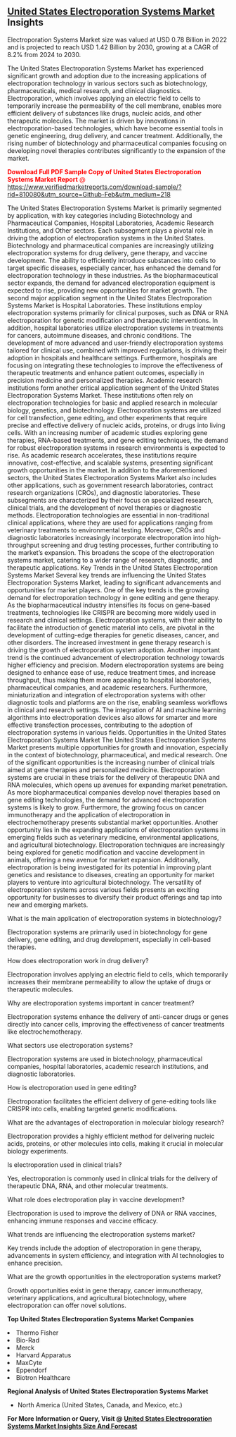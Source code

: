 <h2><a href="https://www.verifiedmarketreports.com/download-sample/?rid=810080&amp;utm_source=Github-Feb&amp;utm_medium=218" target="_blank">United States Electroporation Systems Market</a> Insights</h2><p>Electroporation Systems Market size was valued at USD 0.78 Billion in 2022 and is projected to reach USD 1.42 Billion by 2030, growing at a CAGR of 8.2% from 2024 to 2030.</p><p><p>The United States Electroporation Systems Market has experienced significant growth and adoption due to the increasing applications of electroporation technology in various sectors such as biotechnology, pharmaceuticals, medical research, and clinical diagnostics. Electroporation, which involves applying an electric field to cells to temporarily increase the permeability of the cell membrane, enables more efficient delivery of substances like drugs, nucleic acids, and other therapeutic molecules. The market is driven by innovations in electroporation-based technologies, which have become essential tools in genetic engineering, drug delivery, and cancer treatment. Additionally, the rising number of biotechnology and pharmaceutical companies focusing on developing novel therapies contributes significantly to the expansion of the market. <p><span class=""><span style="color: #ff0000;"><strong>Download Full PDF Sample Copy of United States Electroporation Systems Market Report</strong> @ </span><a href="https://www.verifiedmarketreports.com/download-sample/?rid=810080&amp;utm_source=Github-Feb&amp;utm_medium=218" target="_blank">https://www.verifiedmarketreports.com/download-sample/?rid=810080&amp;utm_source=Github-Feb&amp;utm_medium=218</a></span></p></p> <p>The United States Electroporation Systems Market is primarily segmented by application, with key categories including Biotechnology and Pharmaceutical Companies, Hospital Laboratories, Academic Research Institutions, and Other sectors. Each subsegment plays a pivotal role in driving the adoption of electroporation systems in the United States. Biotechnology and pharmaceutical companies are increasingly utilizing electroporation systems for drug delivery, gene therapy, and vaccine development. The ability to efficiently introduce substances into cells to target specific diseases, especially cancer, has enhanced the demand for electroporation technology in these industries. As the biopharmaceutical sector expands, the demand for advanced electroporation equipment is expected to rise, providing new opportunities for market growth. The second major application segment in the United States Electroporation Systems Market is Hospital Laboratories. These institutions employ electroporation systems primarily for clinical purposes, such as DNA or RNA electroporation for genetic modification and therapeutic interventions. In addition, hospital laboratories utilize electroporation systems in treatments for cancers, autoimmune diseases, and chronic conditions. The development of more advanced and user-friendly electroporation systems tailored for clinical use, combined with improved regulations, is driving their adoption in hospitals and healthcare settings. Furthermore, hospitals are focusing on integrating these technologies to improve the effectiveness of therapeutic treatments and enhance patient outcomes, especially in precision medicine and personalized therapies. Academic research institutions form another critical application segment of the United States Electroporation Systems Market. These institutions often rely on electroporation technologies for basic and applied research in molecular biology, genetics, and biotechnology. Electroporation systems are utilized for cell transfection, gene editing, and other experiments that require precise and effective delivery of nucleic acids, proteins, or drugs into living cells. With an increasing number of academic studies exploring gene therapies, RNA-based treatments, and gene editing techniques, the demand for robust electroporation systems in research environments is expected to rise. As academic research accelerates, these institutions require innovative, cost-effective, and scalable systems, presenting significant growth opportunities in the market. In addition to the aforementioned sectors, the United States Electroporation Systems Market also includes other applications, such as government research laboratories, contract research organizations (CROs), and diagnostic laboratories. These subsegments are characterized by their focus on specialized research, clinical trials, and the development of novel therapies or diagnostic methods. Electroporation technologies are essential in non-traditional clinical applications, where they are used for applications ranging from veterinary treatments to environmental testing. Moreover, CROs and diagnostic laboratories increasingly incorporate electroporation into high-throughput screening and drug testing processes, further contributing to the market’s expansion. This broadens the scope of the electroporation systems market, catering to a wider range of research, diagnostic, and therapeutic applications. Key Trends in the United States Electroporation Systems Market Several key trends are influencing the United States Electroporation Systems Market, leading to significant advancements and opportunities for market players. One of the key trends is the growing demand for electroporation technology in gene editing and gene therapy. As the biopharmaceutical industry intensifies its focus on gene-based treatments, technologies like CRISPR are becoming more widely used in research and clinical settings. Electroporation systems, with their ability to facilitate the introduction of genetic material into cells, are pivotal in the development of cutting-edge therapies for genetic diseases, cancer, and other disorders. The increased investment in gene therapy research is driving the growth of electroporation system adoption. Another important trend is the continued advancement of electroporation technology towards higher efficiency and precision. Modern electroporation systems are being designed to enhance ease of use, reduce treatment times, and increase throughput, thus making them more appealing to hospital laboratories, pharmaceutical companies, and academic researchers. Furthermore, miniaturization and integration of electroporation systems with other diagnostic tools and platforms are on the rise, enabling seamless workflows in clinical and research settings. The integration of AI and machine learning algorithms into electroporation devices also allows for smarter and more effective transfection processes, contributing to the adoption of electroporation systems in various fields. Opportunities in the United States Electroporation Systems Market The United States Electroporation Systems Market presents multiple opportunities for growth and innovation, especially in the context of biotechnology, pharmaceutical, and medical research. One of the significant opportunities is the increasing number of clinical trials aimed at gene therapies and personalized medicine. Electroporation systems are crucial in these trials for the delivery of therapeutic DNA and RNA molecules, which opens up avenues for expanding market penetration. As more biopharmaceutical companies develop novel therapies based on gene editing technologies, the demand for advanced electroporation systems is likely to grow. Furthermore, the growing focus on cancer immunotherapy and the application of electroporation in electrochemotherapy presents substantial market opportunities. Another opportunity lies in the expanding applications of electroporation systems in emerging fields such as veterinary medicine, environmental applications, and agricultural biotechnology. Electroporation techniques are increasingly being explored for genetic modification and vaccine development in animals, offering a new avenue for market expansion. Additionally, electroporation is being investigated for its potential in improving plant genetics and resistance to diseases, creating an opportunity for market players to venture into agricultural biotechnology. The versatility of electroporation systems across various fields presents an exciting opportunity for businesses to diversify their product offerings and tap into new and emerging markets. <p>What is the main application of electroporation systems in biotechnology?</p> <p>Electroporation systems are primarily used in biotechnology for gene delivery, gene editing, and drug development, especially in cell-based therapies.</p> <p>How does electroporation work in drug delivery?</p> <p>Electroporation involves applying an electric field to cells, which temporarily increases their membrane permeability to allow the uptake of drugs or therapeutic molecules.</p> <p>Why are electroporation systems important in cancer treatment?</p> <p>Electroporation systems enhance the delivery of anti-cancer drugs or genes directly into cancer cells, improving the effectiveness of cancer treatments like electrochemotherapy.</p> <p>What sectors use electroporation systems?</p> <p>Electroporation systems are used in biotechnology, pharmaceutical companies, hospital laboratories, academic research institutions, and diagnostic laboratories.</p> <p>How is electroporation used in gene editing?</p> <p>Electroporation facilitates the efficient delivery of gene-editing tools like CRISPR into cells, enabling targeted genetic modifications.</p> <p>What are the advantages of electroporation in molecular biology research?</p> <p>Electroporation provides a highly efficient method for delivering nucleic acids, proteins, or other molecules into cells, making it crucial in molecular biology experiments.</p> <p>Is electroporation used in clinical trials?</p> <p>Yes, electroporation is commonly used in clinical trials for the delivery of therapeutic DNA, RNA, and other molecular treatments.</p> <p>What role does electroporation play in vaccine development?</p> <p>Electroporation is used to improve the delivery of DNA or RNA vaccines, enhancing immune responses and vaccine efficacy.</p> <p>What trends are influencing the electroporation systems market?</p> <p>Key trends include the adoption of electroporation in gene therapy, advancements in system efficiency, and integration with AI technologies to enhance precision.</p> <p>What are the growth opportunities in the electroporation systems market?</p> <p>Growth opportunities exist in gene therapy, cancer immunotherapy, veterinary applications, and agricultural biotechnology, where electroporation can offer novel solutions.</p> </p><p><strong>Top United States Electroporation Systems Market Companies</strong></p><div data-test-id=""><p><li>Thermo Fisher</li><li> Bio-Rad</li><li> Merck</li><li> Harvard Apparatus</li><li> MaxCyte</li><li> Eppendorf</li><li> Biotron Healthcare</li></p><div><strong>Regional Analysis of&nbsp;United States Electroporation Systems Market</strong></div><ul><li dir="ltr"><p dir="ltr">North America&nbsp;(United States, Canada, and Mexico, etc.)</p></li></ul><p><strong>For More Information or Query, Visit @&nbsp;</strong><strong><a href="https://www.verifiedmarketreports.com/product/electroporation-systems-market/?utm_source=Github-Feb&amp;utm_medium=218" target="_blank">United States Electroporation Systems Market Insights Size And Forecast</a></strong></p></div>
